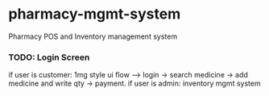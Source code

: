 # pharmacy-mgmt-system
Pharmacy POS and Inventory management system

### TODO: Login Screen
if user is customer: 
    1mg style ui flow --> login -> search medicine -> add medicine and write qty -> payment.
if user is admin:
    inventory mgmt system
